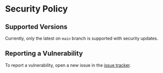 # Security Policy

## Supported Versions

Currently, only the latest on `main` branch is supported with security updates.

## Reporting a Vulnerability

To report a vulnerability, open a new issue in the [issue tracker](https://github.com/eser/bfo/issues).
